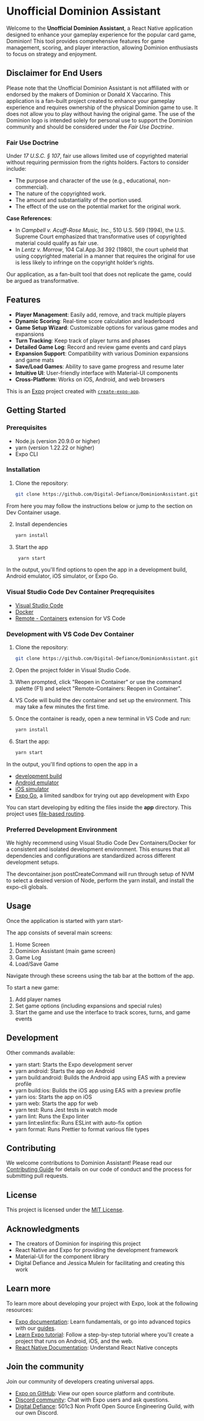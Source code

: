 # Unofficial Dominion Assistant

Welcome to the **Unofficial Dominion Assistant**, a React Native application designed to enhance your gameplay experience for the popular card game, Dominion! This tool provides comprehensive features for game management, scoring, and player interaction, allowing Dominion enthusiasts to focus on strategy and enjoyment.

## Disclaimer for End Users

Please note that the Unofficial Dominion Assistant is not affiliated with or endorsed by the makers of Dominion or Donald X Vaccarino. This application is a fan-built project created to enhance your gameplay experience and requires ownership of the physical Dominion game to use. It does not allow you to play without having the original game. The use of the Dominion logo is intended solely for personal use to support the Dominion community and should be considered under the *Fair Use Doctrine*. 

### Fair Use Doctrine

Under *17 U.S.C. § 107*, fair use allows limited use of copyrighted material without requiring permission from the rights holders. Factors to consider include:

- The purpose and character of the use (e.g., educational, non-commercial).
- The nature of the copyrighted work.
- The amount and substantiality of the portion used.
- The effect of the use on the potential market for the original work.

**Case References**:
- In *Campbell v. Acuff-Rose Music, Inc.*, 510 U.S. 569 (1994), the U.S. Supreme Court emphasized that transformative uses of copyrighted material could qualify as fair use.
- In *Lentz v. Morrow*, 104 Cal.App.3d 392 (1980), the court upheld that using copyrighted material in a manner that requires the original for use is less likely to infringe on the copyright holder’s rights.

Our application, as a fan-built tool that does not replicate the game, could be argued as transformative.

## Features

- **Player Management**: Easily add, remove, and track multiple players
- **Dynamic Scoring**: Real-time score calculation and leaderboard
- **Game Setup Wizard**: Customizable options for various game modes and expansions
- **Turn Tracking**: Keep track of player turns and phases
- **Detailed Game Log**: Record and review game events and card plays
- **Expansion Support**: Compatibility with various Dominion expansions and game mats
- **Save/Load Games**: Ability to save game progress and resume later
- **Intuitive UI**: User-friendly interface with Material-UI components
- **Cross-Platform**: Works on iOS, Android, and web browsers

This is an [Expo](https://expo.dev) project created with [`create-expo-app`](https://www.npmjs.com/package/create-expo-app).

## Getting Started

### Prerequisites

- Node.js (version 20.9.0 or higher)
- yarn (version 1.22.22 or higher)
- Expo CLI

### Installation

1. Clone the repository:

   ```bash
   git clone https://github.com/Digital-Defiance/DominionAssistant.git
   ```

From here you may follow the instructions below or jump to the section on Dev Container usage.

2. Install dependencies

   ```bash
   yarn install
   ```

3. Start the app

   ```bash
    yarn start
   ```

In the output, you'll find options to open the app in a development build, Android emulator, iOS simulator, or Expo Go.

### Visual Studio Code Dev Container Preqrequisites

- [Visual Studio Code](https://code.visualstudio.com/)
- [Docker](https://www.docker.com/products/docker-desktop)
- [Remote - Containers](https://marketplace.visualstudio.com/items?itemName=ms-vscode-remote.remote-containers) extension for VS Code

### Development with VS Code Dev Container

1. Clone the repository:

   ```bash
   git clone https://github.com/Digital-Defiance/DominionAssistant.git
   ```
2. Open the project folder in Visual Studio Code.
3. When prompted, click "Reopen in Container" or use the command palette (F1) and select "Remote-Containers: Reopen in Container".
4. VS Code will build the dev container and set up the environment. This may take a few minutes the first time.
5. Once the container is ready, open a new terminal in VS Code and run:
   ```bash
   yarn install
   ```
6. Start the app:
   ```bash
   yarn start
   ```   

In the output, you'll find options to open the app in a

- [development build](https://docs.expo.dev/develop/development-builds/introduction/)
- [Android emulator](https://docs.expo.dev/workflow/android-studio-emulator/)
- [iOS simulator](https://docs.expo.dev/workflow/ios-simulator/)
- [Expo Go](https://expo.dev/go), a limited sandbox for trying out app development with Expo

You can start developing by editing the files inside the **app** directory. This project uses [file-based routing](https://docs.expo.dev/router/introduction).

### Preferred Development Environment

We highly recommend using Visual Studio Code Dev Containers/Docker for a consistent and isolated development environment. This ensures that all dependencies and configurations are standardized across different development setups.

The devcontainer.json postCreateCommand will run through setup of NVM to select a desired version of Node, perform the yarn install, and install the expo-cli globals.

## Usage

Once the application is started with yarn start-

The app consists of several main screens:

1. Home Screen
2. Dominion Assistant (main game screen)
3. Game Log
4. Load/Save Game

Navigate through these screens using the tab bar at the bottom of the app.

To start a new game:
1. Add player names
2. Set game options (including expansions and special rules)
3. Start the game and use the interface to track scores, turns, and game events

## Development

Other commands available:
- yarn start: Starts the Expo development server
- yarn android: Starts the app on Android
- yarn build:android: Builds the Android app using EAS with a preview profile
- yarn build:ios: Builds the iOS app using EAS with a preview profile
- yarn ios: Starts the app on iOS
- yarn web: Starts the app for web
- yarn test: Runs Jest tests in watch mode
- yarn lint: Runs the Expo linter
- yarn lint:eslint:fix: Runs ESLint with auto-fix option
- yarn format: Runs Prettier to format various file types

## Contributing

We welcome contributions to Dominion Assistant! Please read our [Contributing Guide](CONTRIBUTING.md) for details on our code of conduct and the process for submitting pull requests.

## License

This project is licensed under the [MIT License](LICENSE).

## Acknowledgments

- The creators of Dominion for inspiring this project
- React Native and Expo for providing the development framework
- Material-UI for the component library
- Digital Defiance and Jessica Mulein for facilitating and creating this work

## Learn more

To learn more about developing your project with Expo, look at the following resources:

- [Expo documentation](https://docs.expo.dev/): Learn fundamentals, or go into advanced topics with our [guides](https://docs.expo.dev/guides).
- [Learn Expo tutorial](https://docs.expo.dev/tutorial/introduction/): Follow a step-by-step tutorial where you'll create a project that runs on Android, iOS, and the web.
- [React Native Documentation](https://reactnative.dev/docs/getting-started): Understand React Native concepts

## Join the community

Join our community of developers creating universal apps.

- [Expo on GitHub](https://github.com/expo/expo): View our open source platform and contribute.
- [Discord community](https://chat.expo.dev): Chat with Expo users and ask questions.
- [Digital Defiance](https://digitaldefiance.org): 501c3 Non Profit Open Source Engineering Guild, with our own Discord.

